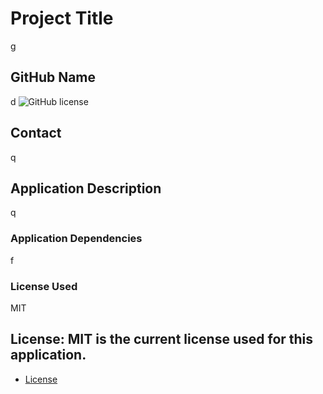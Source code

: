 
  # Project Title
  g
  ## GitHub Name
  d ![GitHub license](https://img.shields.io/badge/license-MIT-blue.svg)
  ## Contact 
  q
  ## Application Description
  q
  ### Application Dependencies
  f
  ### License Used
  MIT
  ## License: MIT is the current license used for this application.
  
* [License](#license)

